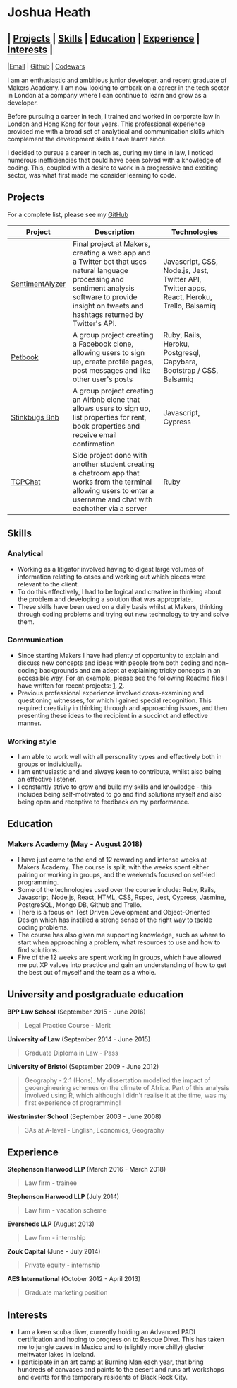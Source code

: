 # Joshua Heath

| [Projects](#projects) | [Skills](#skills) | [Education](#education) | [Experience](#experience) | [Interests](#interests) |
---
|[Email](mailto:joshheath121@gmail.com)    | [Github](https://github.com/joshheath)    | [Codewars](https://www.codewars.com/users/joshheath)

I am an enthusiastic and ambitious junior developer, and recent graduate of Makers Academy. I am now looking to embark on a career in the tech sector in London at a company where I can continue to learn and grow as a developer.

Before pursuing a career in tech, I trained and worked in corporate law in London and Hong Kong for four years. This professional experience provided me with a broad set of analytical and communication skills which complement the development skills I have learnt since. 

I decided to pursue a career in tech as, during my time in law, I noticed numerous inefficiencies that could have been solved with a knowledge of coding. This, coupled with a desire to work in a progressive and exciting sector, was what first made me consider learning to code.

## Projects

For a complete list, please see my [GitHub](https://github.com/joshheath) 

| Project   | Description | Technologies |
|---        |---         |---           |
|[SentimentAlyzer](https://github.com/joshheath/MA_final_project) | Final project at Makers, creating a web app and a Twitter bot that uses natural language processing and sentiment analysis software to provide insight on tweets and hashtags returned by Twitter's API. | Javascript, CSS, Node.js, Jest, Twitter API, Twitter apps, React, Heroku, Trello, Balsamiq |
|[Petbook](http://petbook-acebook.herokuapp.com/users/sign_in) | A group project creating a Facebook clone, allowing users to sign up, create profile pages, post messages and like other user's posts | Ruby, Rails, Heroku, Postgresql, Capybara, Bootstrap / CSS, Balsamiq |
| [Stinkbugs Bnb](https://github.com/joshheath/stinkbugs-bnb) | A group project creating an Airbnb clone that allows users to sign up, list properties for rent, book properties and receive email confirmation | Javascript, Cypress |
| [TCPChat](https://github.com/joshheath/TCPChat) | Side project done with another student creating a chatroom app that works from the terminal allowing users to enter a username and chat with eachother via a server | Ruby |

## Skills
### Analytical
- Working as a litigator involved having to digest large volumes of information relating to cases and working out which pieces were relevant to the client. 
- To do this effectively, I had to be logical and creative in thinking about the problem and developing a solution that was appropriate. 
- These skills have been used on a daily basis whilst at Makers, thinking through coding problems and trying out new technology to try and solve them.
 
### Communication
- Since starting Makers I have had plenty of opportunity to explain and discuss new concepts and ideas with people from both coding and non-coding backgrounds and am adept at explaining tricky concepts in an accessible way. For an example, please see the following Readme files I have written for recent projects: [1](https://github.com/joshheath/MA_final_project/blob/master/README.md), [2](https://github.com/joshheath/stinkbugs-bnb).
- Previous professional experience involved cross-examining and questioning witnesses, for which I gained special recognition. This required creativity in thinking through and approaching issues, and then presenting these ideas to the recipient in a succinct and effective manner. 

### Working style
- I am able to work well with all personality types and effectively both in groups or individually. 
- I am enthusiastic and and always keen to contribute, whilst also being an effective listener. 
- I constantly strive to grow and build my skills and knowledge - this includes being self-motivated to go and find solutions myself and also being open and receptive to feedback on my performance. 

## Education
### Makers Academy (May - August 2018)
- I have just come to the end of 12 rewarding and intense weeks at Makers Academy. The course is split, with the weeks spent either pairing or working in groups, and the weekends focused on self-led programming. 
- Some of the technologies used over the course include: Ruby, Rails, Javascript, Node.js, React, HTML, CSS, Rspec, Jest, Cypress, Jasmine, PostgreSQL, Mongo DB, Github and Trello. 
- There is a focus on Test Driven Development and Object-Oriented Design which has instilled a strong sense of the right way to tackle coding problems. 
- The course has also given me supporting knowledge, such as where to start when approaching a problem, what resources to use and how to find solutions. 
- Five of the 12 weeks are spent working in groups, which have allowed me put XP values into practice and gain an understanding of how to get the best out of myself and the team as a whole. 

## University and postgraduate education

**BPP Law School** (September 2015 - June 2016)
> Legal Practice Course - Merit

**University of Law** (September 2014 - June 2015)
> Graduate Diploma in Law - Pass

**University of Bristol** (September 2009 - June 2012)
> Geography - 2:1 (Hons). My dissertation modelled the impact of geoengineering schemes on the climate of Africa. Part of this analysis involved using R, which although I didn't realise it at the time, was my first experience of programming!

**Westminster School** (September 2003 - June 2008)
> 3As at A-level - English, Economics, Geography

## Experience
**Stephenson Harwood LLP** (March 2016 - March 2018)
> Law firm - trainee

**Stephenson Harwood LLP** (July 2014)
> Law firm - vacation scheme

**Eversheds LLP** (August 2013)
> Law firm - internship

**Zouk Capital** (June - July 2014)
> Private equity - internship

**AES International** (October 2012 - April 2013)
> Graduate marketing position

## Interests
- I am a keen scuba diver, currently holding an Advanced PADI certification and hoping to progress on to Rescue Diver. This has taken me to jungle caves in Mexico and to (slightly more chilly) glacier meltwater lakes in Iceland. 
- I participate in an art camp at Burning Man each year, that bring hundreds of canvases and paints to the desert and runs art workshops and events for the temporary residents of Black Rock City. 
